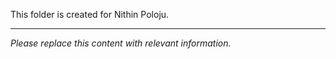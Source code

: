 This folder is created for Nithin Poloju.

---

*Please replace this content with relevant information.*
